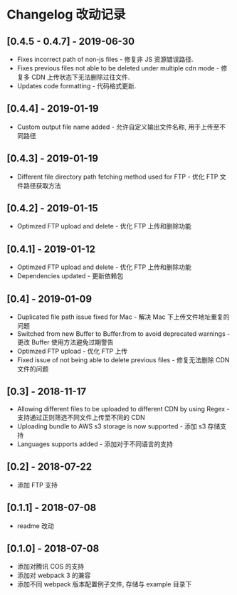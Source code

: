 # Changelog 改动记录

## [0.4.5 - 0.4.7] - 2019-06-30

- Fixes incorrect path of non-js files - 修复非 JS 资源错误路径.
- Fixes previous files not able to be deleted under multiple cdn mode - 修复多 CDN 上传状态下无法删除过往文件.
- Updates code formatting - 代码格式更新.

## [0.4.4] - 2019-01-19

- Custom output file name added - 允许自定义输出文件名称, 用于上传至不同路径

## [0.4.3] - 2019-01-19

- Different file directory path fetching method used for FTP - 优化 FTP 文件路径获取方法

## [0.4.2] - 2019-01-15

- Optimzed FTP upload and delete - 优化 FTP 上传和删除功能

## [0.4.1] - 2019-01-12

- Optimzed FTP upload and delete - 优化 FTP 上传和删除功能
- Dependencies updated - 更新依赖包

## [0.4] - 2019-01-09

- Duplicated file path issue fixed for Mac - 解决 Mac 下上传文件地址重复的问题
- Switched from new Buffer to Buffer.from to avoid deprecated warnings - 更改 Buffer 使用方法避免过期警告
- Optimzed FTP upload - 优化 FTP 上传
- Fixed issue of not being able to delete previous files - 修复无法删除 CDN 文件的问题

## [0.3] - 2018-11-17

- Allowing different files to be uploaded to different CDN by using Regex - 支持通过正则筛选不同文件上传至不同的 CDN
- Uploading bundle to AWS s3 storage is now supported - 添加 s3 存储支持
- Languages supports added - 添加对于不同语言的支持

## [0.2] - 2018-07-22

- 添加 FTP 支持

## [0.1.1] - 2018-07-08

- readme 改动

## [0.1.0] - 2018-07-08

- 添加对腾讯 COS 的支持
- 添加对 webpack 3 的兼容
- 添加不同 webpack 版本配置例子文件, 存储与 example 目录下
